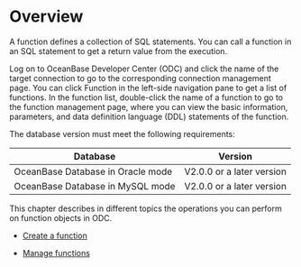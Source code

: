Overview 
=============================

A function defines a collection of SQL statements. You can call a function in an SQL statement to get a return value from the execution. 

Log on to OceanBase Developer Center (ODC) and click the name of the target connection to go to the corresponding connection management page. You can click Function in the left-side navigation pane to get a list of functions. In the function list, double-click the name of a function to go to the function management page, where you can view the basic information, parameters, and data definition language (DDL) statements of the function. 

The database version must meet the following requirements:


|             Database              |          Version          |
|-----------------------------------|---------------------------|
| OceanBase Database in Oracle mode | V2.0.0 or a later version |
| OceanBase Database in MySQL mode  | V2.0.0 or a later version |



This chapter describes in different topics the operations you can perform on function objects in ODC.

* [Create a function](6.web-odc-user-guide/11.web-odc-database-objects/3.web-odc-function-objects/2.web-odc-create-a-function.md)

  

* [Manage functions](6.web-odc-user-guide/11.web-odc-database-objects/3.web-odc-function-objects/3.web-odc-manage-functions.md)

  



